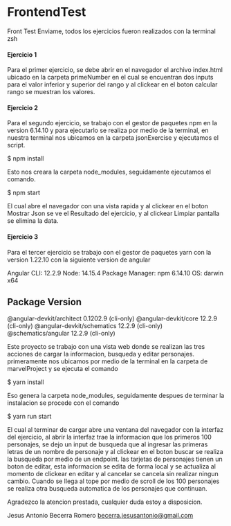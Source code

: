 # FrontendTest
Front Test Enviame, todos los ejercicios fueron realizados con la terminal zsh

#### Ejercicio 1 
Para el primer ejercicio, se debe abrir en el navegador el archivo index.html ubicado en la carpeta
primeNumber en el cual se encuentran dos inputs para el valor inferior y superior del rango
y al clickear en el boton calcular rango se muestran los valores.

#### Ejercicio 2 
Para el segundo ejercicio, se trabajo con el gestor de paquetes npm en la version 6.14.10 y para ejecutarlo se realiza por medio de la terminal, en nuestra terminal nos ubicamos en la carpeta jsonExercise y ejecutamos el script.

$ npm install

Esto nos creara la carpeta node_modules, seguidamente ejecutamos el comando.

$ npm start

El cual abre el navegador con una vista rapida y al clickear en el boton Mostrar Json se ve el Resultado del ejercicio,
y al clickear Limpiar pantalla se elimina la data.


#### Ejercicio 3 
Para el tercer ejercicio se trabajo con el gestor de paquetes yarn con la version 1.22.10 con la siguiente version de angular 

Angular CLI: 12.2.9
Node: 14.15.4
Package Manager: npm 6.14.10
OS: darwin x64

Package                      Version
------------------------------------------------------
@angular-devkit/architect    0.1202.9 (cli-only)
@angular-devkit/core         12.2.9 (cli-only)
@angular-devkit/schematics   12.2.9 (cli-only)
@schematics/angular          12.2.9 (cli-only)

Este proyecto se trabajo con una vista web donde se realizan las tres acciones de cargar la informacion, busqueda y editar personajes.
primeramente nos ubicamos por medio de la terminal en la carpeta de marvelProject y se ejecuta el comando 

$ yarn install

Eso genera la carpeta node_modules, seguidamente despues de terminar la instalacion se procede con el comando 

$ yarn run start 

El cual al terminar de cargar abre una ventana del navegador con la interfaz del ejercicio, al abrir la interfaz trae la informacion que los primeros 100 personajes, se dejo un input de busqueda que al ingresar las primeras letras de un nombre de personaje y al clickear en el boton buscar se realiza la busqueda por medio de un endpoint.
las tarjetas de personajes tienen un boton de editar, esta informacion se edita de forma local y se actualiza al momento de clickear en editar y al cancelar se cancela sin realizar ningun cambio.
Cuando se llega al tope por medio de scroll de los 100 personajes se realiza otra busqueda automatica de los personajes que continuan.




Agradezco la atencion prestada, cualquier duda estoy a disposicion.

Jesus Antonio Becerra Romero
becerra.jesusantonio@gmail.com
